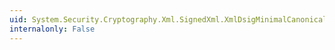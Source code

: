 ```yaml
---
uid: System.Security.Cryptography.Xml.SignedXml.XmlDsigMinimalCanonicalizationUrl
internalonly: False
---
```

